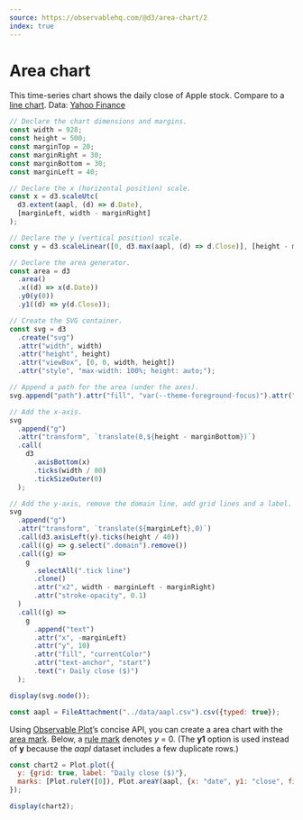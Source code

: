 ```yaml
---
source: https://observablehq.com/@d3/area-chart/2
index: true
---
```


# Area chart

This time-series chart shows the daily close of Apple stock. Compare to a [line chart](./line-chart). Data: [Yahoo Finance](https://finance.yahoo.com/lookup)

```js echo
// Declare the chart dimensions and margins.
const width = 928;
const height = 500;
const marginTop = 20;
const marginRight = 30;
const marginBottom = 30;
const marginLeft = 40;

// Declare the x (horizontal position) scale.
const x = d3.scaleUtc(
  d3.extent(aapl, (d) => d.Date),
  [marginLeft, width - marginRight]
);

// Declare the y (vertical position) scale.
const y = d3.scaleLinear([0, d3.max(aapl, (d) => d.Close)], [height - marginBottom, marginTop]);

// Declare the area generator.
const area = d3
  .area()
  .x((d) => x(d.Date))
  .y0(y(0))
  .y1((d) => y(d.Close));

// Create the SVG container.
const svg = d3
  .create("svg")
  .attr("width", width)
  .attr("height", height)
  .attr("viewBox", [0, 0, width, height])
  .attr("style", "max-width: 100%; height: auto;");

// Append a path for the area (under the axes).
svg.append("path").attr("fill", "var(--theme-foreground-focus)").attr("d", area(aapl));

// Add the x-axis.
svg
  .append("g")
  .attr("transform", `translate(0,${height - marginBottom})`)
  .call(
    d3
      .axisBottom(x)
      .ticks(width / 80)
      .tickSizeOuter(0)
  );

// Add the y-axis, remove the domain line, add grid lines and a label.
svg
  .append("g")
  .attr("transform", `translate(${marginLeft},0)`)
  .call(d3.axisLeft(y).ticks(height / 40))
  .call((g) => g.select(".domain").remove())
  .call((g) =>
    g
      .selectAll(".tick line")
      .clone()
      .attr("x2", width - marginLeft - marginRight)
      .attr("stroke-opacity", 0.1)
  )
  .call((g) =>
    g
      .append("text")
      .attr("x", -marginLeft)
      .attr("y", 10)
      .attr("fill", "currentColor")
      .attr("text-anchor", "start")
      .text("↑ Daily close ($)")
  );

display(svg.node());
```

```js echo
const aapl = FileAttachment("../data/aapl.csv").csv({typed: true});
```

Using [Observable Plot](https://observablehq.com/plot)’s concise API, you can create a area chart with the [area mark](https://observablehq.com/plot/marks/area). Below, a [rule mark](https://observablehq.com/plot/marks/rule) denotes _y_ = 0. (The **y1** option is used instead of **y** because the _aapl_ dataset includes a few duplicate rows.)

```js echo
const chart2 = Plot.plot({
  y: {grid: true, label: "Daily close ($)"},
  marks: [Plot.ruleY([0]), Plot.areaY(aapl, {x: "date", y1: "close", fill: "var(--theme-foreground-focus)"})]
});

display(chart2);
```
